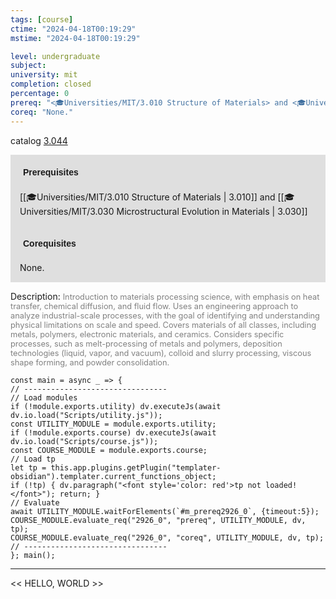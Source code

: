 ```yaml
---
tags: [course]
ctime: "2024-04-18T00:19:29"
mstime: "2024-04-18T00:19:29"

level: undergraduate
subject: 
university: mit
completion: closed
percentage: 0
prereq: "<🎓Universities/MIT/3.010 Structure of Materials> and <🎓Universities/MIT/3.030 Microstructural Evolution in Materials>"
coreq: "None."
---
```


catalog [3.044](http://student.mit.edu/catalog/m3a.html#3.044)

<span style="display: block; padding: 15px; background-color: rgb(100, 100, 100, 0.2);"><font id="m_prereq2926_0" style="display: block; font-family: Arial, sans-serif; font-weight: bold; padding: 5px">Prerequisites</font><br><span id="prereq2926_0">[[🎓Universities/MIT/3.010 Structure of Materials | 3.010]] and [[🎓Universities/MIT/3.030 Microstructural Evolution in Materials | 3.030]]</span></span>
<span style="display: block; padding: 15px; background-color: rgb(100, 100, 100, 0.2);"><font id="m_coreq2926_0" style="display: block; font-family: Arial, sans-serif; font-weight: bold; padding: 5px">Corequisites</font><br><span id="coreq2926_0">None.</span></span>

<font style="">Description:</font>
<font style="color: grey; font-size: 0.8rem;">Introduction to materials processing science, with emphasis on heat transfer, chemical diffusion, and fluid flow. Uses an engineering approach to analyze industrial-scale processes, with the goal of identifying and understanding physical limitations on scale and speed. Covers materials of all classes, including metals, polymers, electronic materials, and ceramics. Considers specific processes, such as melt-processing of metals and polymers, deposition technologies (liquid, vapor, and vacuum), colloid and slurry processing, viscous shape forming, and powder consolidation.</font>

```dataviewjs
const main = async _ => {
// --------------------------------
// Load modules
if (!module.exports.utility) dv.executeJs(await dv.io.load("Scripts/utility.js"));
const UTILITY_MODULE = module.exports.utility;
if (!module.exports.course) dv.executeJs(await dv.io.load("Scripts/course.js"));
const COURSE_MODULE = module.exports.course;
// Load tp
let tp = this.app.plugins.getPlugin("templater-obsidian").templater.current_functions_object;
if (!tp) { dv.paragraph("<font style='color: red'>tp not loaded!</font>"); return; }
// Evaluate
await UTILITY_MODULE.waitForElements(`#m_prereq2926_0`, {timeout:5});
COURSE_MODULE.evaluate_req("2926_0", "prereq", UTILITY_MODULE, dv, tp);
COURSE_MODULE.evaluate_req("2926_0", "coreq", UTILITY_MODULE, dv, tp);
// --------------------------------
}; main();
```

---

<< HELLO, WORLD >>
